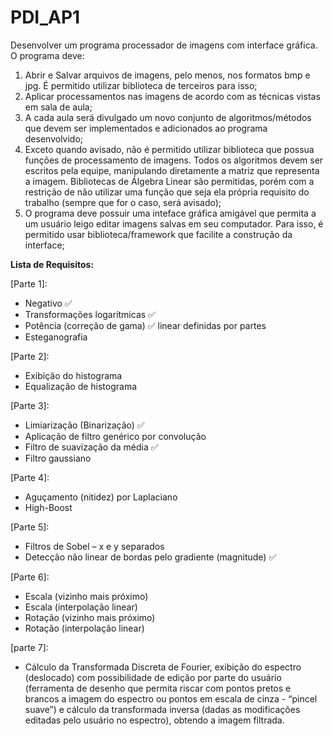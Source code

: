 # PDI_AP1

Desenvolver um programa processador de imagens com interface gráfica. O programa deve:

1. Abrir e Salvar arquivos de imagens, pelo menos, nos formatos bmp e jpg. É permitido utilizar biblioteca de terceiros para isso;
2. Aplicar processamentos nas imagens de acordo com as técnicas vistas em sala de aula;
3. A cada aula será divulgado um novo conjunto de algoritmos/métodos que devem ser implementados e adicionados ao programa desenvolvido;
4. Exceto quando avisado, não é permitido utilizar biblioteca que possua funções de processamento de imagens. Todos os algoritmos devem ser escritos pela equipe, manipulando diretamente a matriz que representa a imagem. Bibliotecas de Álgebra Linear são permitidas, porém com a restrição de não utilizar uma função que seja ela própria requisito do trabalho (sempre que for o caso, será avisado);
5. O programa deve possuir uma inteface gráfica amigável que permita a um usuário leigo editar imagens salvas em seu computador. Para isso, é permitido usar biblioteca/framework que facilite a construção da interface;


**Lista de Requisitos:**

[Parte 1]:

- Negativo ✅
- Transformações logarítmicas ✅
- Potência (correção de gama) ✅ linear definidas por partes
- Esteganografia

[Parte 2]:

- Exibição do histograma
- Equalização de histograma

[Parte 3]:

- Limiarização (Binarização) ✅
- Aplicação de filtro genérico por convolução
- Filtro de suavização da média ✅
- Filtro gaussiano

[Parte 4]:

- Aguçamento (nitidez) por Laplaciano
- High-Boost

[Parte 5]:

- Filtros de Sobel – x e y separados
- Detecção não linear de bordas pelo gradiente (magnitude) ✅

[Parte 6]:

- Escala (vizinho mais próximo)
- Escala (interpolação linear)
- Rotação (vizinho mais próximo)
- Rotação (interpolação linear)

[parte 7]:

- Cálculo da Transformada Discreta de Fourier, exibição do espectro (deslocado) com possibilidade de edição por parte do usuário (ferramenta de desenho que permita riscar com pontos pretos e brancos a imagem do espectro ou pontos em escala de cinza - “pincel suave”) e cálculo da transformada inversa (dadas as modificações editadas pelo usuário no espectro), obtendo a imagem filtrada.
